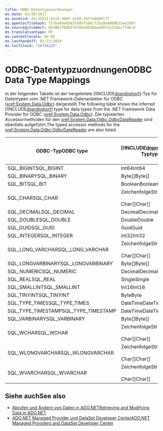 ```yaml
---
title: ODBC-Datentypzuordnungen
ms.date: 03/30/2017
ms.assetid: 43c35d32-831d-480f-a150-78f7e869d17f
ms.openlocfilehash: f57ba69a03837805f168cf33a9b8060633a6330f
ms.sourcegitcommit: 6b308cf6d627d78ee36dbbae8972a310ac7fd6c8
ms.translationtype: MT
ms.contentlocale: de-DE
ms.lasthandoff: 01/23/2019
ms.locfileid: "54724225"
---
```

# <a name="odbc-data-type-mappings"></a><span data-ttu-id="1a7cc-102">ODBC-Datentypzuordnungen</span><span class="sxs-lookup"><span data-stu-id="1a7cc-102">ODBC Data Type Mappings</span></span>
<span data-ttu-id="1a7cc-103">In der folgenden Tabelle ist der hergeleitete [!INCLUDE[dnprdnshort](../../../../includes/dnprdnshort-md.md)]-Typ für Datentypen vom .NET Framework-Datenanbieter für ODBC (<xref:System.Data.Odbc>) dargestellt.</span><span class="sxs-lookup"><span data-stu-id="1a7cc-103">The following table shows the inferred [!INCLUDE[dnprdnshort](../../../../includes/dnprdnshort-md.md)] type for data types from the .NET Framework Data Provider for ODBC (<xref:System.Data.Odbc>).</span></span> <span data-ttu-id="1a7cc-104">Die typisierten Accessormethoden für den <xref:System.Data.Odbc.OdbcDataReader> sind ebenfalls aufgeführt.</span><span class="sxs-lookup"><span data-stu-id="1a7cc-104">The typed accessor methods for the <xref:System.Data.Odbc.OdbcDataReader> are also listed.</span></span>  
  
|<span data-ttu-id="1a7cc-105">ODBC-Typ</span><span class="sxs-lookup"><span data-stu-id="1a7cc-105">ODBC type</span></span>|[!INCLUDE[dnprdnshort](../../../../includes/dnprdnshort-md.md)]<span data-ttu-id="1a7cc-106">-Typ</span><span class="sxs-lookup"><span data-stu-id="1a7cc-106">type</span></span>|<span data-ttu-id="1a7cc-107">Typisierter [!INCLUDE[dnprdnshort](../../../../includes/dnprdnshort-md.md)]-Accessor</span><span class="sxs-lookup"><span data-stu-id="1a7cc-107">[!INCLUDE[dnprdnshort](../../../../includes/dnprdnshort-md.md)] typed accessor</span></span>|  
|---------------|----------------------------------------------------------------------|--------------------------------------------------------------------------------|  
|<span data-ttu-id="1a7cc-108">SQL_BIGINT</span><span class="sxs-lookup"><span data-stu-id="1a7cc-108">SQL_BIGINT</span></span>|<span data-ttu-id="1a7cc-109">Int64</span><span class="sxs-lookup"><span data-stu-id="1a7cc-109">Int64</span></span>|<span data-ttu-id="1a7cc-110">GetInt64()</span><span class="sxs-lookup"><span data-stu-id="1a7cc-110">GetInt64()</span></span>|  
|<span data-ttu-id="1a7cc-111">SQL_BINARY</span><span class="sxs-lookup"><span data-stu-id="1a7cc-111">SQL_BINARY</span></span>|<span data-ttu-id="1a7cc-112">Byte[]</span><span class="sxs-lookup"><span data-stu-id="1a7cc-112">Byte[]</span></span>|<span data-ttu-id="1a7cc-113">GetBytes()</span><span class="sxs-lookup"><span data-stu-id="1a7cc-113">GetBytes()</span></span>|  
|<span data-ttu-id="1a7cc-114">SQL_BIT</span><span class="sxs-lookup"><span data-stu-id="1a7cc-114">SQL_BIT</span></span>|<span data-ttu-id="1a7cc-115">Boolean</span><span class="sxs-lookup"><span data-stu-id="1a7cc-115">Boolean</span></span>|<span data-ttu-id="1a7cc-116">GetBoolean()</span><span class="sxs-lookup"><span data-stu-id="1a7cc-116">GetBoolean()</span></span>|  
|<span data-ttu-id="1a7cc-117">SQL_CHAR</span><span class="sxs-lookup"><span data-stu-id="1a7cc-117">SQL_CHAR</span></span>|<span data-ttu-id="1a7cc-118">Zeichenfolge</span><span class="sxs-lookup"><span data-stu-id="1a7cc-118">String</span></span><br /><br /> <span data-ttu-id="1a7cc-119">Char[]</span><span class="sxs-lookup"><span data-stu-id="1a7cc-119">Char[]</span></span>|<span data-ttu-id="1a7cc-120">GetString()</span><span class="sxs-lookup"><span data-stu-id="1a7cc-120">GetString()</span></span><br /><br /> <span data-ttu-id="1a7cc-121">GetChars()</span><span class="sxs-lookup"><span data-stu-id="1a7cc-121">GetChars()</span></span>|  
|<span data-ttu-id="1a7cc-122">SQL_DECIMAL</span><span class="sxs-lookup"><span data-stu-id="1a7cc-122">SQL_DECIMAL</span></span>|<span data-ttu-id="1a7cc-123">Decimal</span><span class="sxs-lookup"><span data-stu-id="1a7cc-123">Decimal</span></span>|<span data-ttu-id="1a7cc-124">GetDecimal()</span><span class="sxs-lookup"><span data-stu-id="1a7cc-124">GetDecimal()</span></span>|  
|<span data-ttu-id="1a7cc-125">SQL_DOUBLE</span><span class="sxs-lookup"><span data-stu-id="1a7cc-125">SQL_DOUBLE</span></span>|<span data-ttu-id="1a7cc-126">Double</span><span class="sxs-lookup"><span data-stu-id="1a7cc-126">Double</span></span>|<span data-ttu-id="1a7cc-127">GetDouble()</span><span class="sxs-lookup"><span data-stu-id="1a7cc-127">GetDouble()</span></span>|  
|<span data-ttu-id="1a7cc-128">SQL_GUID</span><span class="sxs-lookup"><span data-stu-id="1a7cc-128">SQL_GUID</span></span>|<span data-ttu-id="1a7cc-129">Guid</span><span class="sxs-lookup"><span data-stu-id="1a7cc-129">Guid</span></span>|<span data-ttu-id="1a7cc-130">GetGuid()</span><span class="sxs-lookup"><span data-stu-id="1a7cc-130">GetGuid()</span></span>|  
|<span data-ttu-id="1a7cc-131">SQL_INTEGER</span><span class="sxs-lookup"><span data-stu-id="1a7cc-131">SQL_INTEGER</span></span>|<span data-ttu-id="1a7cc-132">Int32</span><span class="sxs-lookup"><span data-stu-id="1a7cc-132">Int32</span></span>|<span data-ttu-id="1a7cc-133">GetInt32()</span><span class="sxs-lookup"><span data-stu-id="1a7cc-133">GetInt32()</span></span>|  
|<span data-ttu-id="1a7cc-134">SQL_LONG_VARCHAR</span><span class="sxs-lookup"><span data-stu-id="1a7cc-134">SQL_LONG_VARCHAR</span></span>|<span data-ttu-id="1a7cc-135">Zeichenfolge</span><span class="sxs-lookup"><span data-stu-id="1a7cc-135">String</span></span><br /><br /> <span data-ttu-id="1a7cc-136">Char[]</span><span class="sxs-lookup"><span data-stu-id="1a7cc-136">Char[]</span></span>|<span data-ttu-id="1a7cc-137">GetString()</span><span class="sxs-lookup"><span data-stu-id="1a7cc-137">GetString()</span></span><br /><br /> <span data-ttu-id="1a7cc-138">GetChars()</span><span class="sxs-lookup"><span data-stu-id="1a7cc-138">GetChars()</span></span>|  
|<span data-ttu-id="1a7cc-139">SQL_LONGVARBINARY</span><span class="sxs-lookup"><span data-stu-id="1a7cc-139">SQL_LONGVARBINARY</span></span>|<span data-ttu-id="1a7cc-140">Byte[]</span><span class="sxs-lookup"><span data-stu-id="1a7cc-140">Byte[]</span></span>|<span data-ttu-id="1a7cc-141">GetBytes()</span><span class="sxs-lookup"><span data-stu-id="1a7cc-141">GetBytes()</span></span>|  
|<span data-ttu-id="1a7cc-142">SQL_NUMERIC</span><span class="sxs-lookup"><span data-stu-id="1a7cc-142">SQL_NUMERIC</span></span>|<span data-ttu-id="1a7cc-143">Decimal</span><span class="sxs-lookup"><span data-stu-id="1a7cc-143">Decimal</span></span>|<span data-ttu-id="1a7cc-144">GetDecimal()</span><span class="sxs-lookup"><span data-stu-id="1a7cc-144">GetDecimal()</span></span>|  
|<span data-ttu-id="1a7cc-145">SQL_REAL</span><span class="sxs-lookup"><span data-stu-id="1a7cc-145">SQL_REAL</span></span>|<span data-ttu-id="1a7cc-146">Single</span><span class="sxs-lookup"><span data-stu-id="1a7cc-146">Single</span></span>|<span data-ttu-id="1a7cc-147">GetFloat()</span><span class="sxs-lookup"><span data-stu-id="1a7cc-147">GetFloat()</span></span>|  
|<span data-ttu-id="1a7cc-148">SQL_SMALLINT</span><span class="sxs-lookup"><span data-stu-id="1a7cc-148">SQL_SMALLINT</span></span>|<span data-ttu-id="1a7cc-149">Int16</span><span class="sxs-lookup"><span data-stu-id="1a7cc-149">Int16</span></span>|<span data-ttu-id="1a7cc-150">GetInt16()</span><span class="sxs-lookup"><span data-stu-id="1a7cc-150">GetInt16()</span></span>|  
|<span data-ttu-id="1a7cc-151">SQL_TINYINT</span><span class="sxs-lookup"><span data-stu-id="1a7cc-151">SQL_TINYINT</span></span>|<span data-ttu-id="1a7cc-152">Byte</span><span class="sxs-lookup"><span data-stu-id="1a7cc-152">Byte</span></span>|<span data-ttu-id="1a7cc-153">GetByte()</span><span class="sxs-lookup"><span data-stu-id="1a7cc-153">GetByte()</span></span>|  
|<span data-ttu-id="1a7cc-154">SQL_TYPE_TIMES</span><span class="sxs-lookup"><span data-stu-id="1a7cc-154">SQL_TYPE_TIMES</span></span>|<span data-ttu-id="1a7cc-155">DateTime</span><span class="sxs-lookup"><span data-stu-id="1a7cc-155">DateTime</span></span>|<span data-ttu-id="1a7cc-156">GetDateTime()</span><span class="sxs-lookup"><span data-stu-id="1a7cc-156">GetDateTime()</span></span>|  
|<span data-ttu-id="1a7cc-157">SQL_TYPE_TIMESTAMP</span><span class="sxs-lookup"><span data-stu-id="1a7cc-157">SQL_TYPE_TIMESTAMP</span></span>|<span data-ttu-id="1a7cc-158">DateTime</span><span class="sxs-lookup"><span data-stu-id="1a7cc-158">DateTime</span></span>|<span data-ttu-id="1a7cc-159">GetDateTime()</span><span class="sxs-lookup"><span data-stu-id="1a7cc-159">GetDateTime()</span></span>|  
|<span data-ttu-id="1a7cc-160">SQL_VARBINARY</span><span class="sxs-lookup"><span data-stu-id="1a7cc-160">SQL_VARBINARY</span></span>|<span data-ttu-id="1a7cc-161">Byte[]</span><span class="sxs-lookup"><span data-stu-id="1a7cc-161">Byte[]</span></span>|<span data-ttu-id="1a7cc-162">GetBytes()</span><span class="sxs-lookup"><span data-stu-id="1a7cc-162">GetBytes()</span></span>|  
|<span data-ttu-id="1a7cc-163">SQL_WCHAR</span><span class="sxs-lookup"><span data-stu-id="1a7cc-163">SQL_WCHAR</span></span>|<span data-ttu-id="1a7cc-164">Zeichenfolge</span><span class="sxs-lookup"><span data-stu-id="1a7cc-164">String</span></span><br /><br /> <span data-ttu-id="1a7cc-165">Char[]</span><span class="sxs-lookup"><span data-stu-id="1a7cc-165">Char[]</span></span>|<span data-ttu-id="1a7cc-166">GetString()</span><span class="sxs-lookup"><span data-stu-id="1a7cc-166">GetString()</span></span><br /><br /> <span data-ttu-id="1a7cc-167">GetChars()</span><span class="sxs-lookup"><span data-stu-id="1a7cc-167">GetChars()</span></span>|  
|<span data-ttu-id="1a7cc-168">SQL_WLONGVARCHAR</span><span class="sxs-lookup"><span data-stu-id="1a7cc-168">SQL_WLONGVARCHAR</span></span>|<span data-ttu-id="1a7cc-169">Zeichenfolge</span><span class="sxs-lookup"><span data-stu-id="1a7cc-169">String</span></span><br /><br /> <span data-ttu-id="1a7cc-170">Char[]</span><span class="sxs-lookup"><span data-stu-id="1a7cc-170">Char[]</span></span>|<span data-ttu-id="1a7cc-171">GetString()</span><span class="sxs-lookup"><span data-stu-id="1a7cc-171">GetString()</span></span><br /><br /> <span data-ttu-id="1a7cc-172">GetChars()</span><span class="sxs-lookup"><span data-stu-id="1a7cc-172">GetChars()</span></span>|  
|<span data-ttu-id="1a7cc-173">SQL_WVARCHAR</span><span class="sxs-lookup"><span data-stu-id="1a7cc-173">SQL_WVARCHAR</span></span>|<span data-ttu-id="1a7cc-174">Zeichenfolge</span><span class="sxs-lookup"><span data-stu-id="1a7cc-174">String</span></span><br /><br /> <span data-ttu-id="1a7cc-175">Char[]</span><span class="sxs-lookup"><span data-stu-id="1a7cc-175">Char[]</span></span>|<span data-ttu-id="1a7cc-176">GetString()</span><span class="sxs-lookup"><span data-stu-id="1a7cc-176">GetString()</span></span><br /><br /> <span data-ttu-id="1a7cc-177">GetChars()</span><span class="sxs-lookup"><span data-stu-id="1a7cc-177">GetChars()</span></span>|  
  
## <a name="see-also"></a><span data-ttu-id="1a7cc-178">Siehe auch</span><span class="sxs-lookup"><span data-stu-id="1a7cc-178">See also</span></span>
- [<span data-ttu-id="1a7cc-179">Abrufen und Ändern von Daten in ADO.NET</span><span class="sxs-lookup"><span data-stu-id="1a7cc-179">Retrieving and Modifying Data in ADO.NET</span></span>](../../../../docs/framework/data/adonet/retrieving-and-modifying-data.md)
- [<span data-ttu-id="1a7cc-180">ADO.NET Managed Provider und DataSet Developer Center</span><span class="sxs-lookup"><span data-stu-id="1a7cc-180">ADO.NET Managed Providers and DataSet Developer Center</span></span>](https://go.microsoft.com/fwlink/?LinkId=217917)
